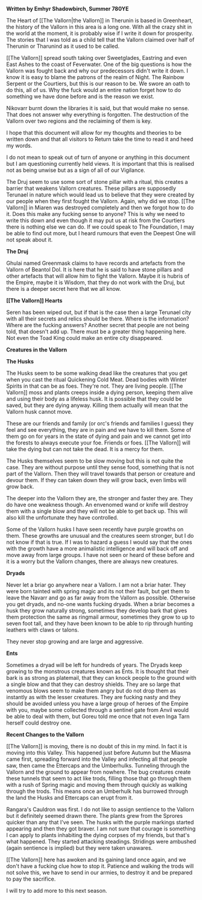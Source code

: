 **Written by Emhyr Shadowbirch, Summer 780YE**

The Heart of [[The Vallorn|the Vallorn]] in Therunin is based in Greenheart, the history of the Vallorn in this area is a long one. With all the crazy shit in the world at the moment, it is probably wise if I write it down for prosperity. The stories that I was told as a child tell that the Vallorn claimed over half of Therunin or Tharunind as it used to be called.

[[The Vallorn]] spread south taking over Sweetglades, Eastring and even East Ashes to the coast of Feverwater. One of the big questions is how the Vallorn was fought back and why our predecessors didn't write it down. I know it is easy to blame the patrons of the realm of Night. The Rainbow Serpent or the Courtiers, but this is our reason to be. We swore an oath to do this, all of us. Why the fuck would an entire nation forget how to do something we have done before and is the reason we exist.

Nikovarr burnt down the libraries it is said, but that would make no sense. That does not answer why everything is forgotten. The destruction of the Vallorn over two regions and the reclaiming of them is key.

I hope that this document will allow for my thoughts and theories to be written down and that all visitors to Return take the time to read it and heed my words.

I do not mean to speak out of turn of anyone or anything in this document but I am questioning currently held views. It is important that this is realised not as being unwise but as a sign of all of our Vigilance.

The Druj seem to use some sort of stone pillar with a ritual, this creates a barrier that weakens Vallorn creatures. These pillars are supposedly Terunael in nature which would lead us to believe that they were created by our people when they first fought the Vallorn. Again, why did we stop. [[The Vallorn]] in Miaren was destroyed completely and then we forgot how to do it. Does this make any fucking sense to anyone? This is why we need to write this down and even though it may put us at risk from the Courtiers there is nothing else we can do. If we could speak to The Foundation, I may be able to find out more, but I heard rumours that even the Deepest One will not speak about it.

**The Druj**

Ghulai named Greenmask claims to have records and artefacts from the Vallorn of Beantol Dol. It is here that he is said to have stone pillars and other artefacts that will allow him to fight the Vallorn. Maybe it is hubris of the Empire, maybe it is Wisdom, that they do not work with the Druj, but there is a deeper secret here that we all know.

**[[The Vallorn]] Hearts**

Seren has been wiped out, but if that is the case then a large Terunael city with all their secrets and relics should be there. Where is the information? Where are the fucking answers? Another secret that people are not being told, that doesn't add up. There must be a greater thing happening here. Not even the Toad King could make an entire city disappeared.

**Creatures in the Vallorn**

**The Husks**

The Husks seem to be some walking dead like the creatures that you get when you cast the ritual Quickening Cold Meat. Dead bodies with Winter Spirits in that can be as foes. They're not. They are living people. [[The Vallorn]] moss and plants creeps inside a dying person, keeping them alive and using their body as a lifeless husk. It is possible that they could be saved, but they are dying anyway. Killing them actually will mean that the Vallorn husk cannot move.

These are our friends and family (or orc's friends and families I guess) they feel and see everything, they are in pain and we have to kill them. Some of them go on for years in the state of dying and pain and we cannot get into the forests to always execute your foe. Friends or foes. [[The Vallorn]] will take the dying but can not take the dead. It is a mercy for them.

The Husks themselves seem to be slow moving but this is not quite the case. They are without purpose until they sense food, something that is not part of the Vallorn. Then they will travel towards that person or creature and devour them. If they can taken down they will grow back, even limbs will grow back.

The deeper into the Vallorn they are, the stronger and faster they are. They do have one weakness though. An envenomed wand or knife will destroy them with a single blow and they will not be able to get back up. This will also kill the unfortunate they have controlled.

Some of the Vallorn husks I have seen recently have purple growths on them. These growths are unusual and the creatures seem stronger, but I do not know if that is true. If I was to hazard a guess I would say that the ones with the growth have a more animalistic intelligence and will back off and move away from large groups. I have not seen or heard of these before and it is a worry but the Vallorn changes, there are always new creatures.

**Dryads**

Never let a briar go anywhere near a Vallorn. I am not a briar hater. They were born tainted with spring magic and its not their fault, but get them to leave the Navarr and go as far away from the Vallorn as possible. Otherwise you get dryads, and no-one wants fucking dryads. When a briar becomes a husk they grow naturally strong, sometimes they develop bark that gives them protection the same as ringmail armour, sometimes they grow to up to seven foot tall, and they have been known to be able to rip through hunting leathers with claws or talons.

They never stop growing and are large and aggressive.

**Ents**

Sometimes a dryad will be left for hundreds of years. The Dryads keep growing to the monstrous creatures known as Ents. It is thought that their bark is as strong as platemail, that they can knock people to the ground with a single blow and that they can destroy shields. They are so large that venomous blows seem to make them angry but do not drop them as instantly as with the lesser creatures. They are fucking nasty and they should be avoided unless you have a large group of heroes of the Empire with you, maybe some collected through a sentinel gate from Anvil would be able to deal with them, but Goreu told me once that not even Inga Tarn herself could destroy one.

**Recent Changes to the Vallorn**

[[The Vallorn]] is moving, there is no doubt of this in my mind. In fact it is moving into this Valley. This happened just before Autumn but the Miasma came first, spreading forward into the Valley and infecting all that people saw, then came the Ettercaps and the Umberhulks. Tunneling through the Vallorn and the ground to appear from nowhere. The bug creatures create these tunnels that seem to act like trods, filling those that go through them with a rush of Spring magic and moving them through quickly as walking through the trods. This means once an Umberhulk has burrowed through the land the Husks and Ettercaps can erupt from it.

Rangara's Cauldron was first. I do not like to assign sentience to the Vallorn but it definitely seemed drawn there. The plants grew from the Sprores quicker than any that I've seen. The husks with the purple markings started appearing and then they got braver. I am not sure that courage is something I can apply to plants inhabiting the dying corpses of my friends, but that's what happened. They started attacking steadings. Stridings were ambushed (again sentience is implied) but they were taken unawares.

[[The Vallorn]] here has awoken and its gaining land once again, and we don't have a fucking clue how to stop it. Patience and walking the trods will not solve this, we have to send in our armies, to destroy it and be prepared to pay the sacrifice.

I will try to add more to this next season.